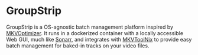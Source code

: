 # GroupStrip
 
GroupStrip is a OS-agnostic batch management platform inspired by [MKVOptimizer](https://www.videohelp.com/software/MKV-Optimizer). It runs in a dockerized container with a locally accessible Web GUI, much like [Sonarr](https://github.com/Sonarr/Sonarr), and integrates with [MKVToolNix](https://mkvtoolnix.download) to provide easy batch management for baked-in tracks on your video files.
